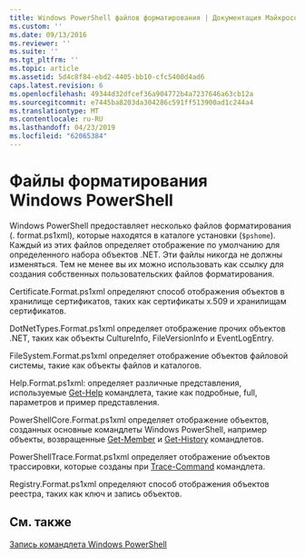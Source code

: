 ```yaml
---
title: Windows PowerShell файлов форматирования | Документация Майкрософт
ms.custom: ''
ms.date: 09/13/2016
ms.reviewer: ''
ms.suite: ''
ms.tgt_pltfrm: ''
ms.topic: article
ms.assetid: 5d4c8f84-ebd2-4405-bb10-cfc5400d4ad6
caps.latest.revision: 6
ms.openlocfilehash: 49344d32dfcef36a904772b4a7237646a63cb12a
ms.sourcegitcommit: e7445ba8203da304286c591ff513900ad1c244a4
ms.translationtype: MT
ms.contentlocale: ru-RU
ms.lasthandoff: 04/23/2019
ms.locfileid: "62065384"
---
```

# <a name="windows-powershell-formatting-files"></a>Файлы форматирования Windows PowerShell

Windows PowerShell предоставляет несколько файлов форматирования (. format.ps1xml), которые находятся в каталоге установки (`$pshome`). Каждый из этих файлов определяет отображение по умолчанию для определенного набора объектов .NET. Эти файлы никогда не должны изменяться. Тем не менее вы их можно использовать как ссылку для создания собственных пользовательских файлов форматирования.

Certificate.Format.ps1xml определяют способ отображения объектов в хранилище сертификатов, таких как сертификаты x.509 и хранилищам сертификатов.

DotNetTypes.Format.ps1xml определяет отображение прочих объектов .NET, таких как объекты CultureInfo, FileVersionInfo и EventLogEntry.

FileSystem.Format.ps1xml определяет отображение объектов файловой системы, такие как объекты файлов и каталогов.

Help.Format.ps1xml: определяет различные представления, используемые [Get-Help](/powershell/module/Microsoft.PowerShell.Core/Get-Help) командлета, такие как подробные, full, параметров и пример представления.

PowerShellCore.Format.ps1xml определяет отображение объектов, созданных основные командлеты Windows PowerShell, например объекты, возвращенные [Get-Member](/powershell/module/Microsoft.PowerShell.Utility/Get-Member) и [Get-History](/powershell/module/Microsoft.PowerShell.Core/Get-History) командлетов.

PowerShellTrace.Format.ps1xml определяет отображение объектов трассировки, которые созданы при [Trace-Command](/powershell/module/Microsoft.PowerShell.Utility/Trace-Command) командлета.

Registry.Format.ps1xml определяют способ отображения объектов реестра, таких как ключ и запись объектов.

## <a name="see-also"></a>См. также

[Запись командлета Windows PowerShell](../cmdlet/writing-a-windows-powershell-cmdlet.md)
